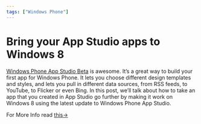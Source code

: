 ```yaml
---
tags: ["Windows Phone"]
---
```


# Bring your App Studio apps to Windows 8
<!--markdownlint-disable MD013 MD029 MD036 MD024 MD033 MD040 MD042 MD001 MD051 MD025 MD052-->
[Windows Phone App Studio Beta](http://apps.windowsstore.com/default.htm) is awesome. It’s a great way to build your first app for Windows Phone. It lets you choose different design templates and styles, and lets you pull in different data sources, from RSS feeds, to YouTube, to Flicker or even Bing. In this post, we’ll talk about how to take an app that you created in App Studio go further by making it work on Windows 8 using the latest update to Windows Phone App Studio.

For More Info read [this->](http://dwcares.com/app-studio-win8/)
